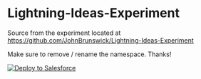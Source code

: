# Lightning-Ideas-Experiment

Source from the experiment located at
https://github.com/JohnBrunswick/Lightning-Ideas-Experiment

Make sure to remove / rename the namespace.  Thanks!

<a href="https://githubsfdeploy.herokuapp.com?owner=sukantpalo&repo=Lightning-Ideas-Experiment">
  <img alt="Deploy to Salesforce"
       src="https://raw.githubusercontent.com/afawcett/githubsfdeploy/master/src/main/webapp/resources/img/deploy.png">
</a>
